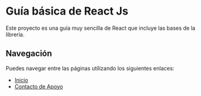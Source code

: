 # Guía básica de React Js

Este proyecto es una guía muy sencilla de React que incluye las bases de la librería.

## Navegación

Puedes navegar entre las páginas utilizando los siguientes enlaces:

- [Inicio](index.html)
- [Contacto de Apoyo](contact.html)
